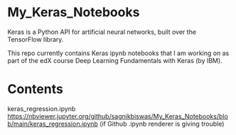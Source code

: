 # My_Keras_Notebooks

Keras is a Python API for artificial neural networks, built over the TensorFlow library.

This repo currently contains Keras ipynb notebooks that I am working on as part of the edX course Deep Learning Fundamentals with Keras (by IBM).

# Contents
keras_regression.ipynb https://nbviewer.jupyter.org/github/sagnikbiswas/My_Keras_Notebooks/blob/main/keras_regression.ipynb (if Github .ipynb renderer is giving trouble)
